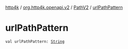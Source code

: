 [http4k](../../index.md) / [org.http4k.openapi.v2](../index.md) / [PathV2](index.md) / [urlPathPattern](./url-path-pattern.md)

# urlPathPattern

`val urlPathPattern: `[`String`](https://kotlinlang.org/api/latest/jvm/stdlib/kotlin/-string/index.html)